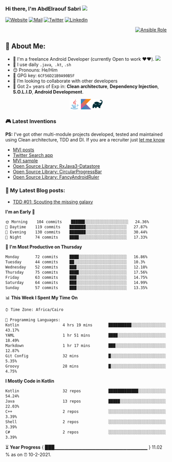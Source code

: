 ### Hi there, I'm AbdElraouf Sabri <img src="https://media.giphy.com/media/hvRJCLFzcasrR4ia7z/giphy.gif" width="25px">
[![Website](https://img.shields.io/badge/-Portfolio-black?style=for-the-badge&logo=google-chrome&logoColor=white)](https://abd3lraouf.tech/)
[![Mail](https://img.shields.io/badge/-Say%20Hi!-black?style=for-the-badge&logo=gmail)](mailto:abdelraoufsabri@gmail.com)
[![Twitter](https://img.shields.io/badge/-Twitter-black?style=for-the-badge&logo=twitter)](https://twitter.com/abd3lraouf)
[![Linkedin](https://img.shields.io/badge/-LinkedIn-black?style=for-the-badge&logo=Linkedin)](https://www.linkedin.com/in/abdelraouf-sabri/)
<p align='right'>
      <a href="https://github.com/AbdElraoufSabri/AbdElraoufSabri/releases/latest/download/AbdElraouf.Sabri.resume.pdf">
            <img alt="Ansible Role" src="https://img.shields.io/static/v1?color=red&label=Resume&logo=adobe&logoColor=white&style=for-the-badge&message=Download">
      </a>
</p>

## 🤵 About Me:
- 🏦 I'm a freelance Android Developer (currently Open to work ❤️❤️).
      <img src="https://media.giphy.com/media/WUlplcMpOCEmTGBtBW/giphy.gif" width="30">
- 🤔 I use daily `.java`,` .kt`, `.sh`
- 😊 Pronouns: He/Him
- 🔑 GPG key: `6CF56D21B9A90B5F`
- 👯 I’m looking to collaborate with other developers
- 💬 Got 2+ years of Exp in: **Clean architecture**, **Dependency Injection**, **S.O.L.I.D**, **Android Development**.

<p align="center">
<img src="https://raw.githubusercontent.com/devicons/devicon/master/icons/java/java-original.svg" alt="java" width="32" height="32"/> 
<img src="https://raw.githubusercontent.com/devicons/devicon/master/icons/kotlin/kotlin-original.svg" alt="kotlin" width="32" height="32"/> 
<img src="https://raw.githubusercontent.com/devicons/devicon/master/icons/gradle/gradle-plain.svg" alt="gradle" width="32" height="32"/> 
</p>

### 🎮 Latest Inventions
**PS:** I've got other multi-module projects developed, tested and maintained using Clean architecture, TDD and DI. If you are a recruiter just [let me know](mailto:abdelraoufsabri@gmail.com)

- [MVI posts](https://github.com/AbdElraoufSabri/MVIPosts)
- [Twitter Search app](https://github.com/AbdElraoufSabri/WeeTwit)
- [MVI sample](https://github.com/AbdElraoufSabri/mviSample)
- [Open Source Library: RxJava3-Datastore](https://github.com/AbdElraoufSabri/DatastoreWithRxJava3)
- [Open Source Library: CircularProgressBar](https://github.com/AbdElraoufSabri/CircularProgressBar)
- [Open Source Library: FancyAndroidRuler](https://github.com/AbdElraoufSabri/FancyAndroidRuler)

### 📕 My Latest Blog posts:
<!-- BLOG-POST-LIST:START -->
- [TDD #01: Scouting the missing galaxy](https://abd3lraouf.tech/tdd/TDD-01-Scouting-the-missing-galaxy/)
<!-- BLOG-POST-LIST:END -->

<!--START_SECTION:waka-->
**I'm an Early 🐤** 

```text
🌞 Morning    104 commits    ██████░░░░░░░░░░░░░░░░░░░   24.36% 
🌆 Daytime    119 commits    ███████░░░░░░░░░░░░░░░░░░   27.87% 
🌃 Evening    130 commits    ███████░░░░░░░░░░░░░░░░░░   30.44% 
🌙 Night      74 commits     ████░░░░░░░░░░░░░░░░░░░░░   17.33%

```
📅 **I'm Most Productive on Thursday** 

```text
Monday       72 commits     ████░░░░░░░░░░░░░░░░░░░░░   16.86% 
Tuesday      44 commits     ██░░░░░░░░░░░░░░░░░░░░░░░   10.3% 
Wednesday    52 commits     ███░░░░░░░░░░░░░░░░░░░░░░   12.18% 
Thursday     75 commits     ████░░░░░░░░░░░░░░░░░░░░░   17.56% 
Friday       63 commits     ███░░░░░░░░░░░░░░░░░░░░░░   14.75% 
Saturday     64 commits     ███░░░░░░░░░░░░░░░░░░░░░░   14.99% 
Sunday       57 commits     ███░░░░░░░░░░░░░░░░░░░░░░   13.35%

```


📊 **This Week I Spent My Time On** 

```text
⌚︎ Time Zone: Africa/Cairo

💬 Programming Languages: 
Kotlin                   4 hrs 19 mins       ██████████░░░░░░░░░░░░░░░   43.17% 
YAML                     1 hr 51 mins        ████░░░░░░░░░░░░░░░░░░░░░   18.49% 
Markdown                 1 hr 17 mins        ███░░░░░░░░░░░░░░░░░░░░░░   12.87% 
Git Config               32 mins             █░░░░░░░░░░░░░░░░░░░░░░░░   5.35% 
Groovy                   28 mins             █░░░░░░░░░░░░░░░░░░░░░░░░   4.75%

```

**I Mostly Code in Kotlin** 

```text
Kotlin                   32 repos            █████████████░░░░░░░░░░░░   54.24% 
Java                     13 repos            █████░░░░░░░░░░░░░░░░░░░░   22.03% 
C++                      2 repos             ░░░░░░░░░░░░░░░░░░░░░░░░░   3.39% 
Shell                    2 repos             ░░░░░░░░░░░░░░░░░░░░░░░░░   3.39% 
C#                       2 repos             ░░░░░░░░░░░░░░░░░░░░░░░░░   3.39%

```



<!--END_SECTION:waka-->

⏳ **Year Progress** { ███▁▁▁▁▁▁▁▁▁▁▁▁▁▁▁▁▁▁▁▁▁▁▁▁▁▁▁ } 11.02 % as on ⏰ 10-2-2021.


